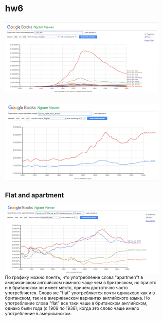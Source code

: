 # hw6

## ![](https://github.com/aaalexxxandra/hw6/blob/master/due%20to%20the.png)
## ![](https://github.com/aaalexxxandra/hw6/blob/master/dance.png)
## Flat and apartment 
![](https://github.com/aaalexxxandra/hw6/blob/master/flat%2C%20apartament.png)
 По графику можно понять, что употребление слова "apartmen"t в американском английском намного чаще чем в британском, но при это и в британском он имеет место, причем достаточно часто употребляется. Слово же "flat" употребляется почти одинаково как и в британском, так и в американском вариантах английского азыка. Но употребление слова "flat" все таки чаще в британском английском, однако были года (с 1906 по 1936), когда это слово чаще имело употребление в американском. 
